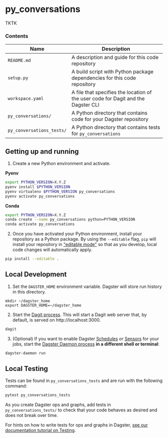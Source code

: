 # py_conversations

TKTK

### Contents

| Name                     | Description                                                                       |
| ------------------------ | --------------------------------------------------------------------------------- |
| `README.md`              | A description and guide for this code repository                                  |
| `setup.py`               | A build script with Python package dependencies for this code repository          |
| `workspace.yaml`         | A file that specifies the location of the user code for Dagit and the Dagster CLI |
| `py_conversations/`       | A Python directory that contains code for your Dagster repository                 |
| `py_conversations_tests/` | A Python directory that contains tests for `py_conversations`                      |

## Getting up and running

1. Create a new Python environment and activate.

**Pyenv**
```bash
export PYTHON_VERSION=X.Y.Z
pyenv install $PYTHON_VERSION
pyenv virtualenv $PYTHON_VERSION py_conversations
pyenv activate py_conversations
```

**Conda**
```bash
export PYTHON_VERSION=X.Y.Z
conda create --name py_conversations python=PYTHON_VERSION
conda activate py_conversations
```

2. Once you have activated your Python environment, install your repository as a Python package. By
using the `--editable` flag, `pip` will install your repository in
["editable mode"](https://pip.pypa.io/en/latest/reference/pip_install/?highlight=editable#editable-installs)
so that as you develop, local code changes will automatically apply.

```bash
pip install --editable .
```

## Local Development

1. Set the `DAGSTER_HOME` environment variable. Dagster will store run history in this directory.

```base
mkdir ~/dagster_home
export DAGSTER_HOME=~/dagster_home
```

2. Start the [Dagit process](https://docs.dagster.io/overview/dagit). This will start a Dagit web
server that, by default, is served on http://localhost:3000.

```bash
dagit
```

3. (Optional) If you want to enable Dagster
[Schedules](https://docs.dagster.io/overview/schedules-sensors/schedules) or
[Sensors](https://docs.dagster.io/overview/schedules-sensors/sensors) for your jobs, start the
[Dagster Daemon process](https://docs.dagster.io/overview/daemon#main) **in a different shell or terminal**:

```bash
dagster-daemon run
```

## Local Testing

Tests can be found in `py_conversations_tests` and are run with the following command:

```bash
pytest py_conversations_tests
```

As you create Dagster ops and graphs, add tests in `py_conversations_tests/` to check that your
code behaves as desired and does not break over time.

For hints on how to write tests for ops and graphs in Dagster,
[see our documentation tutorial on Testing](https://docs.dagster.io/tutorial/testable).
